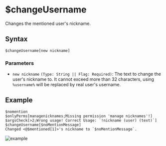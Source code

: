 # $changeUsername
Changes the mentioned user's nickname.

## Syntax
```
$changeUsername[new nickname]
```


### Parameters
- `new nickname` `(Type: String || Flag: Required)`: The text to change the user's nickname to. It cannot exceed more than 32 characters, using `%username%` will be replaced by real user's username.


## Example
```
$nomention
$onlyPerms[managenicknames;Missing permission 'manage nicknames'!]
$argsCheck[>2;Wrong usage! Correct Usage: `!nickname (user) (text)`]
$changeUsername[$noMentionMessage]
Changed <@$mentioned[1]>'s nickname to `$noMentionMessage`.
```
![example](https://user-images.githubusercontent.com/69215413/120035233-406c3900-bfcc-11eb-8d1a-31d69da21622.png)
